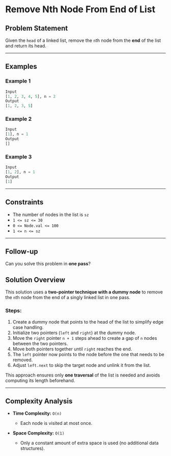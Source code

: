# Remove Nth Node From End of List

## Problem Statement

Given the `head` of a linked list, remove the `n`th node from the **end** of the list and return its head.

---

## Examples

### Example 1
```python
Input
[1, 2, 3, 4, 5], n = 2
Output
[1, 2, 3, 5]
```
### Example 2
```python
Input
[1], n = 1
Output
[]
```
### Example 3
```python
Input
[1, 2], n = 1
Output
[1]
```

---

## Constraints

- The number of nodes in the list is `sz`
- `1 <= sz <= 30`
- `0 <= Node.val <= 100`
- `1 <= n <= sz`

---

## Follow-up

Can you solve this problem in **one pass**?

## Solution Overview

This solution uses a **two-pointer technique with a dummy node** to remove the `n`th node from the end of a singly linked list in one pass.

### Steps:
1. Create a dummy node that points to the head of the list to simplify edge case handling.
2. Initialize two pointers (`left` and `right`) at the dummy node.
3. Move the `right` pointer `n + 1` steps ahead to create a gap of `n` nodes between the two pointers.
4. Move both pointers together until `right` reaches the end.
5. The `left` pointer now points to the node before the one that needs to be removed.
6. Adjust `left.next` to skip the target node and unlink it from the list.

This approach ensures only **one traversal** of the list is needed and avoids computing its length beforehand.

---

## Complexity Analysis

- **Time Complexity:** `O(n)`  
  - Each node is visited at most once.

- **Space Complexity:** `O(1)`  
  - Only a constant amount of extra space is used (no additional data structures).
